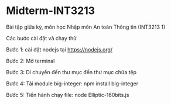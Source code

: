 # Midterm-INT3213
Bài tập giữa kỳ, môn học Nhập môn An toàn Thông tin (INT3213 1)

Các bước cài đặt và chạy thử

Bước 1: cài đặt nodejs tại https://nodejs.org/

Bước 2: Mở terminal

Bước 3: Di chuyển đến thư mục đến thư mục chứa tệp

Bước 4: Tải module big-integer:
npm install big-integer

Bước 5: Tiến hành chạy file: 
node Elliptic-160bits.js
